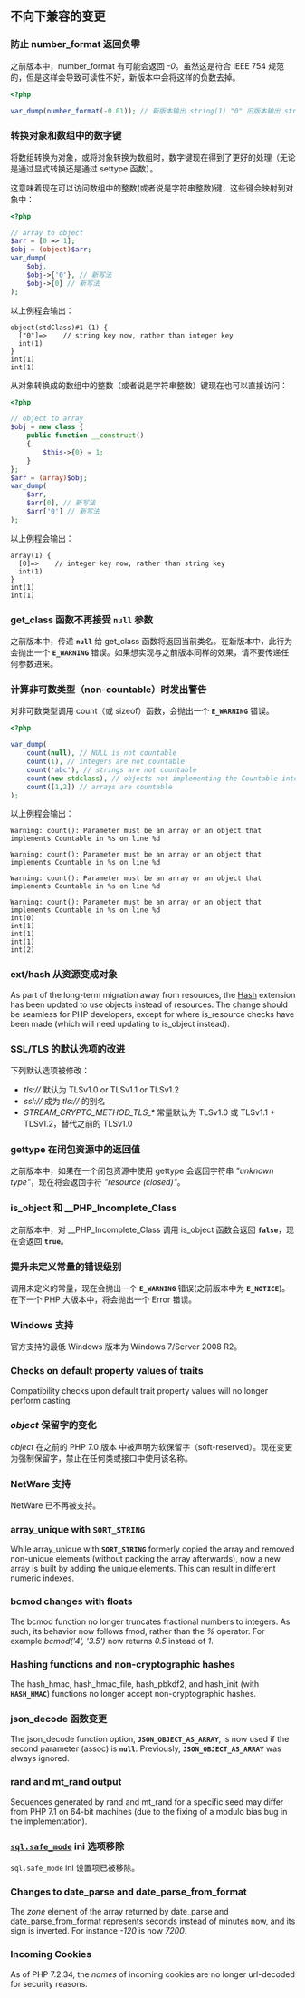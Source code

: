 不向下兼容的变更
----------------

### 防止 <span class="function">number\_format</span> 返回负零

之前版本中，<span class="function">number\_format</span> 有可能会返回
*-0*。虽然这是符合 IEEE 754
规范的，但是这样会导致可读性不好，新版本中会将这样的负数去掉。

``` php
<?php

var_dump(number_format(-0.01)); // 新版本输出 string(1) "0" 旧版本输出 string(2) "-0"
```

### 转换对象和数组中的数字键

将数组转换为对象，或将对象转换为数组时，数字键现在得到了更好的处理（无论是通过显式转换还是通过
<span class="function">settype</span> 函数）。

这意味着现在可以访问数组中的整数(或者说是字符串整数)键，这些键会映射到对象中：

``` php
<?php

// array to object
$arr = [0 => 1];
$obj = (object)$arr;
var_dump(
    $obj,
    $obj->{'0'}, // 新写法
    $obj->{0} // 新写法
);
```

以上例程会输出：

    object(stdClass)#1 (1) {
      ["0"]=>    // string key now, rather than integer key
      int(1)
    }
    int(1)
    int(1)

从对象转换成的数组中的整数（或者说是字符串整数）键现在也可以直接访问：

``` php
<?php

// object to array
$obj = new class {
    public function __construct()
    {
        $this->{0} = 1;
    }
};
$arr = (array)$obj;
var_dump(
    $arr,
    $arr[0], // 新写法
    $arr['0'] // 新写法
);
```

以上例程会输出：

    array(1) {
      [0]=>    // integer key now, rather than string key
      int(1)
    }
    int(1)
    int(1)

### <span class="function">get\_class</span> 函数不再接受 **`null`** 参数

之前版本中，传递 **`null`** 给 <span class="function">get\_class</span>
函数将返回当前类名。在新版本中，此行为会抛出一个 **`E_WARNING`**
错误。如果想实现与之前版本同样的效果，请不要传递任何参数进来。

### 计算非可数类型（non-countable）时发出警告

对非可数类型调用 <span class="function">count</span>（或 <span
class="function">sizeof</span>）函数，会抛出一个 **`E_WARNING`** 错误。

``` php
<?php

var_dump(
    count(null), // NULL is not countable
    count(1), // integers are not countable
    count('abc'), // strings are not countable
    count(new stdclass), // objects not implementing the Countable interface are not countable
    count([1,2]) // arrays are countable
);
```

以上例程会输出：

    Warning: count(): Parameter must be an array or an object that implements Countable in %s on line %d

    Warning: count(): Parameter must be an array or an object that implements Countable in %s on line %d

    Warning: count(): Parameter must be an array or an object that implements Countable in %s on line %d

    Warning: count(): Parameter must be an array or an object that implements Countable in %s on line %d
    int(0)
    int(1)
    int(1)
    int(1)
    int(2)

### ext/hash 从资源变成对象

As part of the long-term migration away from resources, the
<a href="/book/hash.html" class="link">Hash</a> extension has been
updated to use objects instead of resources. The change should be
seamless for PHP developers, except for where <span
class="function">is\_resource</span> checks have been made (which will
need updating to <span class="function">is\_object</span> instead).

### SSL/TLS 的默认选项的改进

下列默认选项被修改：

-   <span class="simpara"> *tls://* 默认为 TLSv1.0 or TLSv1.1 or TLSv1.2
    </span>
-   <span class="simpara"> *ssl://* 成为 *tls://* 的别名 </span>
-   <span class="simpara"> *STREAM\_CRYPTO\_METHOD\_TLS\_\** 常量默认为
    TLSv1.0 或 TLSv1.1 + TLSv1.2，替代之前的 TLSv1.0 </span>

### <span class="function">gettype</span> 在闭包资源中的返回值

之前版本中，如果在一个闭包资源中使用 <span
class="function">gettype</span> 会返回字符串 *"unknown
type"*，现在将会返回字符 *"resource (closed)"*。

### <span class="function">is\_object</span> 和 <span class="classname">\_\_PHP\_Incomplete\_Class</span>

之前版本中，对 <span class="classname">\_\_PHP\_Incomplete\_Class</span>
调用 <span class="function">is\_object</span> 函数会返回
**`false`**，现在会返回 **`true`**。

### 提升未定义常量的错误级别

调用未定义的常量，现在会抛出一个 **`E_WARNING`** 错误(之前版本中为
**`E_NOTICE`**)。在下一个 PHP 大版本中，将会抛出一个 <span
class="classname">Error</span> 错误。

### Windows 支持

官方支持的最低 Windows 版本为 Windows 7/Server 2008 R2。

### Checks on default property values of traits

Compatibility checks upon default trait property values will no longer
perform casting.

### *object* 保留字的变化

*object* 在之前的 PHP 7.0 版本
中被声明为软保留字（soft-reserved）。现在变更为强制保留字，禁止在任何类或接口中使用该名称。

### NetWare 支持

NetWare 已不再被支持。

### <span class="function">array\_unique</span> with **`SORT_STRING`**

While <span class="function">array\_unique</span> with **`SORT_STRING`**
formerly copied the array and removed non-unique elements (without
packing the array afterwards), now a new array is built by adding the
unique elements. This can result in different numeric indexes.

### <span class="function">bcmod</span> changes with floats

The <span class="function">bcmod</span> function no longer truncates
fractional numbers to integers. As such, its behavior now follows <span
class="function">fmod</span>, rather than the *%* operator. For example
*bcmod('4', '3.5')* now returns *0.5* instead of *1*.

### Hashing functions and non-cryptographic hashes

The <span class="function">hash\_hmac</span>, <span
class="function">hash\_hmac\_file</span>, <span
class="function">hash\_pbkdf2</span>, and <span
class="function">hash\_init</span> (with **`HASH_HMAC`**) functions no
longer accept non-cryptographic hashes.

### <span class="function">json\_decode</span> 函数变更

The <span class="function">json\_decode</span> function option,
**`JSON_OBJECT_AS_ARRAY`**, is now used if the second parameter (assoc)
is **`null`**. Previously, **`JSON_OBJECT_AS_ARRAY`** was always
ignored.

### <span class="function">rand</span> and <span class="function">mt\_rand</span> output

Sequences generated by <span class="function">rand</span> and <span
class="function">mt\_rand</span> for a specific seed may differ from PHP
7.1 on 64-bit machines (due to the fixing of a modulo bias bug in the
implementation).

### <a href="/ini/core.html#ini.sql.safe-mode" class="link"><code class="parameter">sql.safe_mode</code></a> ini 选项移除

`sql.safe_mode` ini 设置项已被移除。

### Changes to <span class="function">date\_parse</span> and <span class="function">date\_parse\_from\_format</span>

The *zone* element of the array returned by <span
class="function">date\_parse</span> and <span
class="function">date\_parse\_from\_format</span> represents seconds
instead of minutes now, and its sign is inverted. For instance *-120* is
now *7200*.

### Incoming Cookies

As of PHP 7.2.34, the *names* of incoming cookies are no longer
url-decoded for security reasons.
